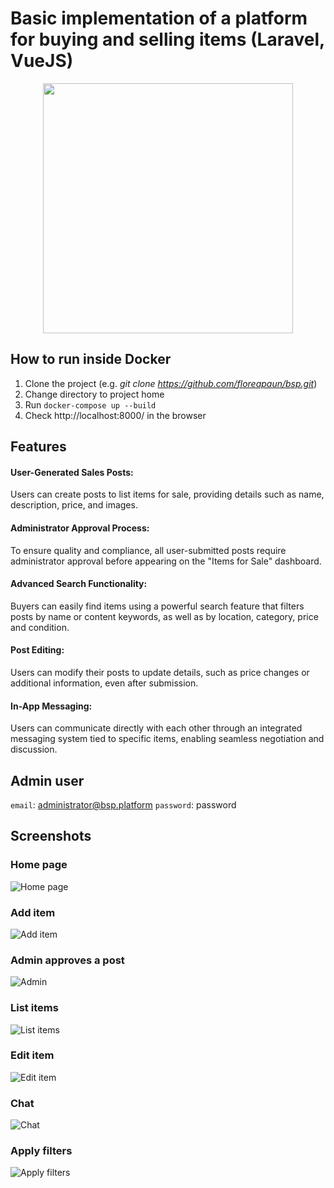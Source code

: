 # Basic implementation of a platform for buying and selling items (Laravel, VueJS)

<p align="center"><a href="https://laravel.com" target="_blank"><img src="https://i.ibb.co/vxJCVBM/sb89a5opxft3c3efzd4c.webp" width="400"></a></p>

## How to run inside Docker

1. Clone the project (e.g. *git clone https://github.com/floreapaun/bsp.git*)
2. Change directory to project home
3. Run ```docker-compose up --build ```
4. Check http://localhost:8000/ in the browser

## Features
#### User-Generated Sales Posts:
Users can create posts to list items for sale, providing details such as name, description, price, and images.

#### Administrator Approval Process:
To ensure quality and compliance, all user-submitted posts require administrator approval before appearing on the "Items for Sale" dashboard.

#### Advanced Search Functionality:
Buyers can easily find items using a powerful search feature that filters posts by name or content keywords, as well as by location, category, price and condition.

#### Post Editing:
Users can modify their posts to update details, such as price changes or additional information, even after submission.

#### In-App Messaging:
Users can communicate directly with each other through an integrated messaging system tied to specific items, enabling seamless negotiation and discussion.

## Admin user
`email`: administrator@bsp.platform
`password`: password

## Screenshots
### Home page
![Home page](https://i.ibb.co/166Cdff/Screenshot-2024-12-09-at-15-53-10-Welcome-Laravel.png)

### Add item
![Add item](https://i.ibb.co/rFYkpdf/Screenshot-2025-01-10-at-18-25-11-Dashboard-Laravel.png)

### Admin approves a post
![Admin](https://i.ibb.co/kBTSWg0/Screenshot-2025-01-17-145626.png)

### List items
![List items](https://i.ibb.co/XYwV3Q2/Screenshot-2025-01-10-at-18-26-15-Dashboard-Laravel.png)

### Edit item
![Edit item](https://i.ibb.co/VS8qJ60/Screenshot-2025-01-10-at-18-26-47-My-posts-Laravel.png)

### Chat
![Chat](https://i.ibb.co/v1vV2JN/Screenshot-2025-01-06-at-16-23-26-Messenger-Laravel.png)

### Apply filters
![Apply filters](https://i.ibb.co/twRqhT8/Screenshot-2025-01-10-at-18-33-51-Dashboard-Laravel.png)




